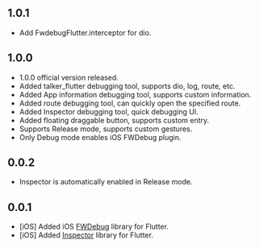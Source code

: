 ## 1.0.1

* Add FwdebugFlutter.interceptor for dio.

## 1.0.0

* 1.0.0 official version released.
* Added talker_flutter debugging tool, supports dio, log, route, etc.
* Added App information debugging tool, supports custom information.
* Added route debugging tool, can quickly open the specified route.
* Added Inspector debugging tool, quick debugging UI.
* Added floating draggable button, supports custom entry.
* Supports Release mode, supports custom gestures.
* Only Debug mode enables iOS FWDebug plugin.

## 0.0.2

* Inspector is automatically enabled in Release mode.

## 0.0.1

* [iOS] Added iOS [FWDebug](https://github.com/lszzy/FWDebug) library for Flutter.
* [iOS] Added [Inspector](https://github.com/kekland/inspector) library for Flutter.
